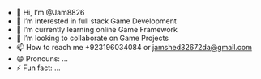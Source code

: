 - 👋 Hi, I’m @Jam8826
- 👀 I’m interested in full stack Game Development 
- 🌱 I’m currently learning  online Game Framework 
- 💞️ I’m looking to collaborate on Game Projects
- 📫 How to reach me +923196034084 or jamshed32672da@gmail.com 
- 😄 Pronouns: ...
- ⚡ Fun fact: ...

<!---
Jam8826/Jam8826 is a ✨ special ✨ repository because its `README.md` (this file) appears on your GitHub profile.
You can click the Preview link to take a look at your changes.
--->
